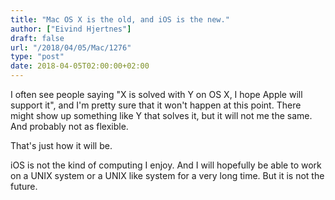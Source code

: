 ```yaml
---
title: "Mac OS X is the old, and iOS is the new."
author: ["Eivind Hjertnes"]
draft: false
url: "/2018/04/05/Mac/1276"
type: "post"
date: 2018-04-05T02:00:00+02:00
---
```


I often see people saying "X is solved with Y on OS X, I hope Apple will
support it", and I'm pretty sure that it won't happen at this point.
There might show up something like Y that solves it, but it will not me
the same. And probably not as flexible.

That's just how it will be.

iOS is not the kind of computing I enjoy. And I will hopefully be able
to work on a UNIX system or a UNIX like system for a very long time. But
it is not the future.

